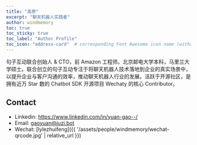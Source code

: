 ```yaml
---
title: "高原"
excerpt: "聊天机器人实践者"
author: windmemory
toc: true
toc_sticky: true
toc_label: "Author Profile"
toc_icon: "address-card"  # corresponding Font Awesome icon name (without fa prefix)
---
```


句子互动联合创始人 & CTO，前 Amazon 工程师。北京邮电大学本科，马里兰大学硕士。联合创立的句子互动专注于将聊天机器人技术落地到企业的真实场景中，以提升企业与客户沟通的效率，推动聊天机器人行业的发展。活跃于开源社区，是拥有近万 Star 数的 Chatbot SDK 开源项目 Wechaty 的核心 Contributor。

## Contact

- Linkedin: <https://www.linkedin.com/in/yuan-gao--/>
- Email: <gaoyuan@juzi.bot>
- Wechat: [lylezhuifeng]({{ '/assets/people/windmemory/wechat-qrcode.jpg' | relative_url }})
